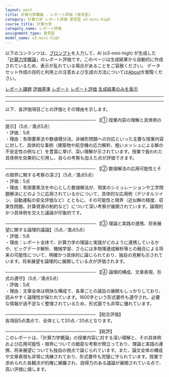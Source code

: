 ```yaml
---
layout: post
title: 計算力学概論 - レポート評価 (意見型)
category: 計算力学 レポート評価 意見型 o3-mini-high
course_title: 計算力学
category_name: レポート評価
assignment_type: 意見型
model_name: o3-mini-high
---
```


以下のコンテンツは、[プロンプト](https://github.com/takedatoshiyuki/synthetic_assignments/tree/main/generated/計算力学/o3-mini-high/prompt_レポート評価-意見型.md)を入力して、AI (o3-mini-high) が生成した「[計算力学概論](/contents/計算力学/)」のレポート評価です。このページは生成結果から自動的に作成されているため、表示が乱れている場合があることをご容赦ください。
データセット作成の目的と利用上の注意および生成の方法については[About](/About)を御覧ください。

[レポート課題](../レポート課題-意見型)
[評価基準](../評価基準-意見型)
[レポート](../レポート-意見型)
[レポート評価](../レポート評価-意見型)
[生成結果のみを表示](https://github.com/takedatoshiyuki/synthetic_assignments/tree/main/generated/計算力学/o3-mini-high/レポート評価-意見型.md)
  

***
***
  
以下、各評価項目ごとの評価とその理由を示します。

─────────────────────────────
【① 授業内容の理解と具体例の提示】（5点／満点5点）  
・評価：5点  
・理由：有限要素法や数値積分法、非線形問題への対応といった主要な授業内容に対して、具体的な事例（建築物や航空機の応力解析、粗いメッシュによる解の不安定性の例など）を豊富に挙げ、深い理解が示されています。授業で扱われた具体例を効果的に引用し、自らの考察も加えた点が評価できます。

─────────────────────────────
【② 数値解法の応用可能性とその限界に関する考察の深さ】（5点／満点5点）  
・評価：5点  
・理由：有限要素法を中心とした数値解法が、現実のシミュレーションや工学問題解決にどのように応用されているかについて、具体的な応用例（デジタルツイン、自動運転の安全評価など）とともに、その可能性と限界（近似解の精度、収束性問題、計算資源の制約など）について深い考察が展開されています。論理的かつ具体例を交えた議論が印象的です。

─────────────────────────────
【③ 理論と実践の連携、将来展望に関する論理的議論】（5点／満点5点）  
・評価：5点  
・理由：レポート全体で、計算力学の理論と実践がどのように連携しているかや、ビッグデータ解析、機械学習、さらには多物理連成解析等との融合による将来の可能性について、明確かつ具体的に論じられており、独自の見解も示されています。将来展望を論理的に展開している点が評価されます。

─────────────────────────────
【④ 論理的構成、文章表現、形式の遵守】（5点／満点5点）  
・評価：5点  
・理由：文章全体は明快な構成で、各章ごとの論旨の展開もしっかりしており、読みやすく論理性が保たれています。1600字という形式要件も遵守され、必要な情報が過不足なく整理されているため、形式面でも非常に優れています。

─────────────────────────────
【総合評価】  
各項目5点満点で、全体として20点／20点となります。

─────────────────────────────
【総評】  
このレポートは、「計算力学概論」の授業内容に対する深い理解と、その具体例および応用可能性・限界についての緻密な考察が際立っており、理論と実践の連携、将来展望についても独自の視点で論じられています。また、論文全体の構成や文章表現も非常に洗練されており、形式要件も完璧に守られています。授業で求められた各観点が的確に網羅され、説得力のある議論が展開されている点で、高い評価に値します。

